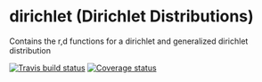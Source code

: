 # dirichlet (Dirichlet Distributions)
Contains the r,d functions for a dirichlet and generalized dirichlet distribution

[![Travis build status](https://travis-ci.org/bertcarnell/dirichlet.svg?branch=master)](https://travis-ci.org/bertcarnell/dirichlet)
[![Coverage status](https://codecov.io/gh/bertcarnell/dirichlet/branch/master/graph/badge.svg)](https://codecov.io/github/bertcarnell/dirichlet?branch=master)
